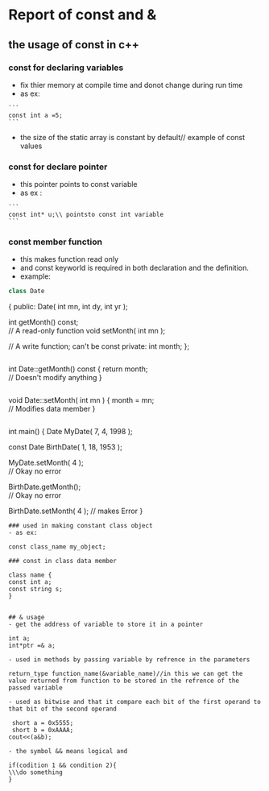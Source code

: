 # Report of const and & 
## the usage of const in c++
### const for declaring variables 
- fix thier memory at compile time and donot change during run time
- as ex: 
````
```
const int a =5;
```
````
- the size of the static array is constant by default// example of const values
### const for declare pointer 
- this pointer points to const variable
- as ex :
````
```
const int* u;\\ pointsto const int variable
```
````
### const member function
- this makes function read only
- and const keyworld is required in both declaration and the definition.
- example:
```C++
class Date
```
{
public:
   Date( int mn, int dy, int yr );
   
   int getMonth() const;  
   // A read-only function
   void setMonth( int mn );
   
   // A write function; can't be const
private:
   int month;
};
```
```
int Date::getMonth() const
{
   return month;      
   // Doesn't modify anything
}
```
```
void Date::setMonth( int mn )
{
   month = mn;        
   // Modifies data member
}
```
```
int main()
{
   Date MyDate( 7, 4, 1998 );
   
   const Date BirthDate( 1, 18, 1953 );
   
   MyDate.setMonth( 4 );  
   // Okay no error
   
   BirthDate.getMonth();   
   // Okay no error
   
   BirthDate.setMonth( 4 );
   // makes Error
}

```
### used in making constant class object 
- as ex:
````
```
const class_name my_object;
```
````
### const in class data member
````
```
class name {
const int a;
const string s;
}
```
````

## & usage
- get the address of variable to store it in a pointer
````
```
int a;
int*ptr =& a;
```
````
- used in methods by passing variable by refrence in the parameters
````
```
return_type function_name(&variable_name)//in this we can get the value returned from function to be stored in the refrence of the passed variable
```
````
- used as bitwise and that it compare each bit of the first operand to that bit of the second operand
````
```
 short a = 0x5555;
 short b = 0xAAAA;
cout<<(a&b);
```
````
- the symbol && means logical and
````
```
if(codition 1 && condition 2){
\\\do something
}
```
````
